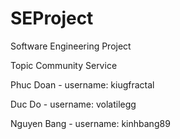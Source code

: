 SEProject
=========

Software Engineering Project 


Topic 
Community Service 

Phuc Doan - username: kiugfractal

Duc Do - username: volatilegg 

Nguyen Bang - username: kinhbang89